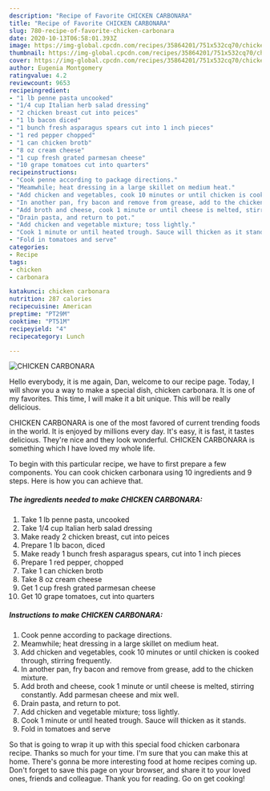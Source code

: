 ```yaml
---
description: "Recipe of Favorite CHICKEN CARBONARA"
title: "Recipe of Favorite CHICKEN CARBONARA"
slug: 780-recipe-of-favorite-chicken-carbonara
date: 2020-10-13T06:58:01.393Z
image: https://img-global.cpcdn.com/recipes/35864201/751x532cq70/chicken-carbonara-recipe-main-photo.jpg
thumbnail: https://img-global.cpcdn.com/recipes/35864201/751x532cq70/chicken-carbonara-recipe-main-photo.jpg
cover: https://img-global.cpcdn.com/recipes/35864201/751x532cq70/chicken-carbonara-recipe-main-photo.jpg
author: Eugenia Montgomery
ratingvalue: 4.2
reviewcount: 9653
recipeingredient:
- "1 lb penne pasta uncooked"
- "1/4 cup Italian herb salad dressing"
- "2 chicken breast cut into peices"
- "1 lb bacon diced"
- "1 bunch fresh asparagus spears cut into 1 inch pieces"
- "1 red pepper chopped"
- "1 can chicken brotb"
- "8 oz cream cheese"
- "1 cup fresh grated parmesan cheese"
- "10 grape tomatoes cut into quarters"
recipeinstructions:
- "Cook penne according to package directions."
- "Meamwhile; heat dressing in a large skillet on medium heat."
- "Add chicken and vegetables, cook 10 minutes or until chicken is cooked through, stirring frequently."
- "In another pan, fry bacon and remove from grease, add to the chicken mixture."
- "Add broth and cheese, cook 1 minute or until cheese is melted, stirring constantly. Add parmesan cheese and mix well."
- "Drain pasta, and return to pot."
- "Add chicken and vegetable mixture; toss lightly."
- "Cook 1 minute or until heated trough. Sauce will thicken as it stands."
- "Fold in tomatoes and serve"
categories:
- Recipe
tags:
- chicken
- carbonara

katakunci: chicken carbonara 
nutrition: 287 calories
recipecuisine: American
preptime: "PT29M"
cooktime: "PT51M"
recipeyield: "4"
recipecategory: Lunch

---
```



![CHICKEN CARBONARA](https://img-global.cpcdn.com/recipes/35864201/751x532cq70/chicken-carbonara-recipe-main-photo.jpg)

Hello everybody, it is me again, Dan, welcome to our recipe page. Today, I will show you a way to make a special dish, chicken carbonara. It is one of my favorites. This time, I will make it a bit unique. This will be really delicious.

CHICKEN CARBONARA is one of the most favored of current trending foods in the world. It is enjoyed by millions every day. It's easy, it is fast, it tastes delicious. They're nice and they look wonderful. CHICKEN CARBONARA is something which I have loved my whole life.




To begin with this particular recipe, we have to first prepare a few components. You can cook chicken carbonara using 10 ingredients and 9 steps. Here is how you can achieve that.

<!--inarticleads1-->

##### The ingredients needed to make CHICKEN CARBONARA:

1. Take 1 lb penne pasta, uncooked
1. Take 1/4 cup Italian herb salad dressing
1. Make ready 2 chicken breast, cut into peices
1. Prepare 1 lb bacon, diced
1. Make ready 1 bunch fresh asparagus spears, cut into 1 inch pieces
1. Prepare 1 red pepper, chopped
1. Take 1 can chicken brotb
1. Take 8 oz cream cheese
1. Get 1 cup fresh grated parmesan cheese
1. Get 10 grape tomatoes, cut into quarters




<!--inarticleads2-->

##### Instructions to make CHICKEN CARBONARA:

1. Cook penne according to package directions.
1. Meamwhile; heat dressing in a large skillet on medium heat.
1. Add chicken and vegetables, cook 10 minutes or until chicken is cooked through, stirring frequently.
1. In another pan, fry bacon and remove from grease, add to the chicken mixture.
1. Add broth and cheese, cook 1 minute or until cheese is melted, stirring constantly. Add parmesan cheese and mix well.
1. Drain pasta, and return to pot.
1. Add chicken and vegetable mixture; toss lightly.
1. Cook 1 minute or until heated trough. Sauce will thicken as it stands.
1. Fold in tomatoes and serve




So that is going to wrap it up with this special food chicken carbonara recipe. Thanks so much for your time. I'm sure that you can make this at home. There's gonna be more interesting food at home recipes coming up. Don't forget to save this page on your browser, and share it to your loved ones, friends and colleague. Thank you for reading. Go on get cooking!

